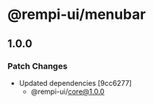 # @rempi-ui/menubar

## 1.0.0

### Patch Changes

- Updated dependencies [9cc6277]
  - @rempi-ui/core@1.0.0

